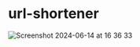 # url-shortener

![Screenshot 2024-06-14 at 16 36 33](https://github.com/dzsak/url-shortener/assets/86593861/93d99100-a811-46bf-b936-0fbeaace46a0)
